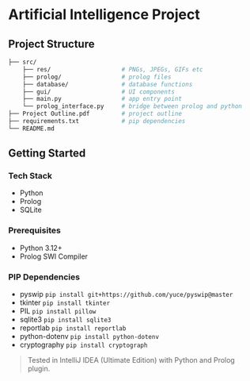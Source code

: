 # Artificial Intelligence Project

## Project Structure
```bash
├── src/                    
    ├── res/                    # PNGs, JPEGs, GIFs etc    
    ├── prolog/                 # prolog files
    ├── database/               # database functions
    ├── gui/                    # UI components
    ├── main.py                 # app entry point
    └── prolog_interface.py     # bridge between prolog and python
├── Project Outline.pdf         # project outline
├── requirements.txt            # pip dependencies
└── README.md
```

## Getting Started

### Tech Stack
- Python
- Prolog
- SQLite

### Prerequisites
- Python 3.12+
- Prolog SWI Compiler

### PIP Dependencies
- pyswip `pip install git+https://github.com/yuce/pyswip@master`
- tkinter `pip install tkinter`
- PIL `pip install pillow`
- sqlite3 `pip install sqlite3`
- reportlab `pip install reportlab`
- python-dotenv `pip install python-dotenv`
- cryptography `pip install cryptograph`

> Tested in IntelliJ IDEA (Ultimate Edition) with Python and Prolog plugin.
